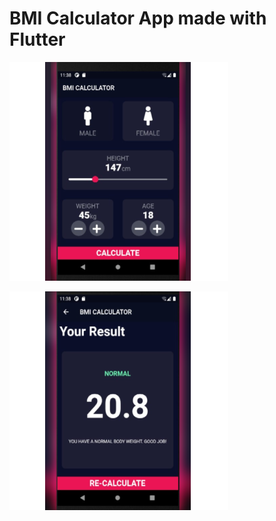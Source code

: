 # BMI Calculator App made with Flutter

![Screen 1](images/screenshots/screen-1.png)

![Screen 2](images/screenshots/screen-2.png)
